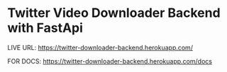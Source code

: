 # Twitter Video Downloader Backend with FastApi



LIVE URL: https://twitter-downloader-backend.herokuapp.com/

FOR DOCS: https://twitter-downloader-backend.herokuapp.com/docs